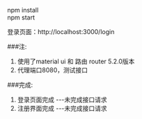 npm install  
npm start  

登录页面：http://localhost:3000/login  

###注:  
1. 使用了material ui 和 路由 router 5.2.0版本
2. 代理端口8080，测试接口  

###完成:  
1. 登录页面完成  ---未完成接口请求
2. 注册界面完成  ---未完成接口请求
